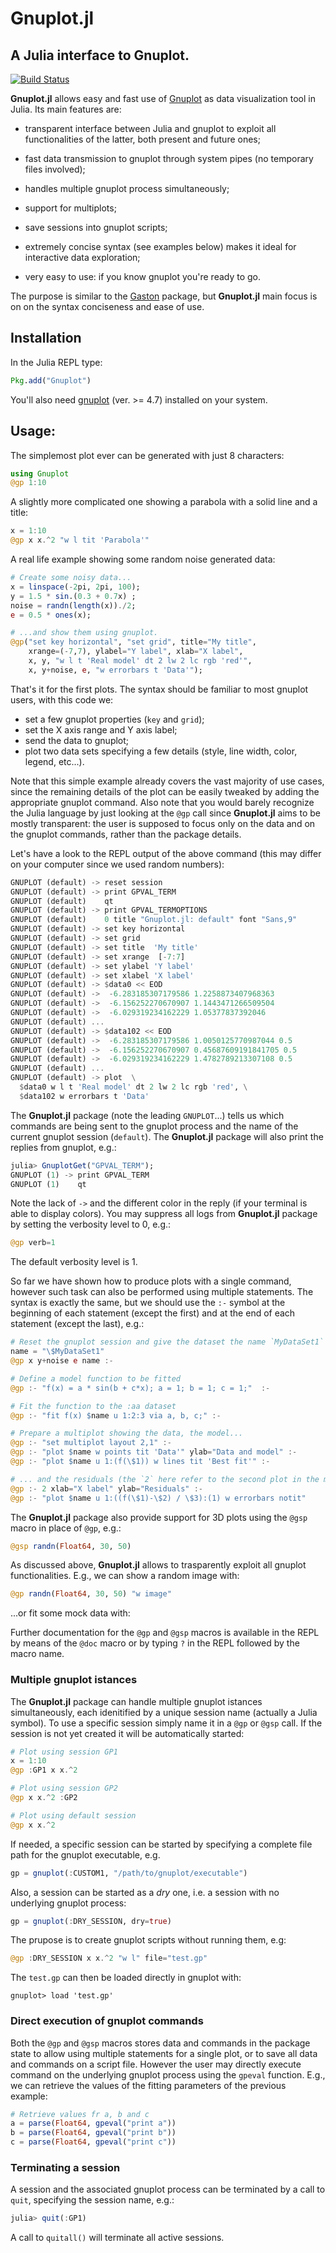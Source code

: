 # Gnuplot.jl
## A Julia interface to Gnuplot.

[![Build Status](https://travis-ci.org/gcalderone/Gnuplot.jl.svg?branch=master)](https://travis-ci.org/gcalderone/Gnuplot.jl)

**Gnuplot.jl** allows easy and fast use of [Gnuplot](http://gnuplot.info/) as data visualization tool in Julia.  Its main features are:

- transparent interface between Julia and gnuplot to exploit all functionalities of the latter, both present and future ones;
  
- fast data transmission to gnuplot through system pipes (no temporary files involved);
  
- handles multiple gnuplot process simultaneously;

- support for multiplots;

- save sessions into gnuplot scripts;

- extremely concise syntax (see examples below) makes it ideal for interactive data exploration;

- very easy to use: if you know gnuplot you're ready to go.


The purpose is similar to the [Gaston](https://github.com/mbaz/Gaston.jl) package, but **Gnuplot.jl** main focus is on on the syntax conciseness and ease of use.


## Installation
In the Julia REPL type:

``` julia
Pkg.add("Gnuplot")
```

You'll also need [gnuplot](http://gnuplot.info/) (ver. >= 4.7) installed on your system.


## Usage:
The simplemost plot ever can be generated with just 8 characters:
``` Julia
using Gnuplot
@gp 1:10
```

A slightly more complicated one showing a parabola with a solid line and a title:
``` Julia
x = 1:10
@gp x x.^2 "w l tit 'Parabola'"
```

A real life example showing some random noise generated data:

``` Julia
# Create some noisy data...
x = linspace(-2pi, 2pi, 100);
y = 1.5 * sin.(0.3 + 0.7x) ;
noise = randn(length(x))./2;
e = 0.5 * ones(x);

# ...and show them using gnuplot.
@gp("set key horizontal", "set grid", title="My title",
    xrange=(-7,7), ylabel="Y label", xlab="X label", 
    x, y, "w l t 'Real model' dt 2 lw 2 lc rgb 'red'",
    x, y+noise, e, "w errorbars t 'Data'");
```

That's it for the first plots. The syntax should be familiar to most gnuplot users, with this code we:
- set a few gnuplot properties (`key` and `grid`);
- set the X axis range and Y axis label;
- send the data to gnuplot;
- plot two data sets specifying a few details (style, line width, color, legend, etc...).

Note that this simple example already covers the vast majority of use cases, since the remaining details of the plot can be easily tweaked by adding the appropriate gnuplot command.  Also note that you would barely recognize the Julia language by just looking at the `@gp` call since **Gnuplot.jl** aims to be mostly transparent: the user is supposed to focus only on the data and on the gnuplot commands, rather than the package details.

Let's have a look to the REPL output of the above command (this may
differ on your computer since we used random numbers):
```Julia
GNUPLOT (default) -> reset session
GNUPLOT (default) -> print GPVAL_TERM
GNUPLOT (default)    qt
GNUPLOT (default) -> print GPVAL_TERMOPTIONS
GNUPLOT (default)    0 title "Gnuplot.jl: default" font "Sans,9"
GNUPLOT (default) -> set key horizontal
GNUPLOT (default) -> set grid
GNUPLOT (default) -> set title  'My title'
GNUPLOT (default) -> set xrange  [-7:7]
GNUPLOT (default) -> set ylabel 'Y label'
GNUPLOT (default) -> set xlabel 'X label'
GNUPLOT (default) -> $data0 << EOD
GNUPLOT (default) ->  -6.283185307179586 1.2258873407968363
GNUPLOT (default) ->  -6.156252270670907 1.1443471266509504
GNUPLOT (default) ->  -6.029319234162229 1.05377837392046
GNUPLOT (default) ...
GNUPLOT (default) -> $data102 << EOD
GNUPLOT (default) ->  -6.283185307179586 1.0050125770987044 0.5
GNUPLOT (default) ->  -6.156252270670907 0.45687609191841705 0.5
GNUPLOT (default) ->  -6.029319234162229 1.4782789213307108 0.5
GNUPLOT (default) ...
GNUPLOT (default) -> plot  \
  $data0 w l t 'Real model' dt 2 lw 2 lc rgb 'red', \
  $data102 w errorbars t 'Data'
```
The **Gnuplot.jl** package (note the leading `GNUPLOT`...) tells us which commands are being sent to the gnuplot process and the name of the current gnuplot session (`default`).  The **Gnuplot.jl** package will also print the replies from gnuplot, e.g.:
``` Julia
julia> GnuplotGet("GPVAL_TERM");
GNUPLOT (1) -> print GPVAL_TERM
GNUPLOT (1)    qt
```
Note the lack of ` -> ` and the different color in the reply (if your terminal is able to display colors).  You may suppress all logs from **Gnuplot.jl** package by setting the verbosity level to 0, e.g.:
``` Julia
@gp verb=1
```
The default verbosity level is 1.


So far we have shown how to produce plots with a single command, however such task can also be performed using multiple statements.  The syntax is exactly the same, but we should use the `:-` symbol at the beginning of each statement (except the first) and at the end of each statement (except the last), e.g.:
``` Julia
# Reset the gnuplot session and give the dataset the name `MyDataSet1`
name = "\$MyDataSet1"
@gp x y+noise e name :-

# Define a model function to be fitted
@gp :- "f(x) = a * sin(b + c*x); a = 1; b = 1; c = 1;"  :-

# Fit the function to the :aa dataset
@gp :- "fit f(x) $name u 1:2:3 via a, b, c;" :-

# Prepare a multiplot showing the data, the model...
@gp :- "set multiplot layout 2,1" :-
@gp :- "plot $name w points tit 'Data'" ylab="Data and model" :-
@gp :- "plot $name u 1:(f(\$1)) w lines tit 'Best fit'" :-

# ... and the residuals (the `2` here refer to the second plot in the multiplot.
@gp :- 2 xlab="X label" ylab="Residuals" :-
@gp :- "plot $name u 1:((f(\$1)-\$2) / \$3):(1) w errorbars notit"
```

The **Gnuplot.jl** package also provide support for 3D plots using the `@gsp` macro in place of `@gp`, e.g.:

``` Julia
@gsp randn(Float64, 30, 50)
```

As discussed above, **Gnuplot.jl** allows to trasparently exploit all gnuplot functionalities.  E.g., we can show a random image with:
```Julia
@gp randn(Float64, 30, 50) "w image"
```

...or fit some mock data with:




Further documentation for the `@gp` and `@gsp` macros is available in the REPL by means of the `@doc` macro or by typing `?` in the REPL followed by the macro name.



### Multiple gnuplot istances

The **Gnuplot.jl** package can handle multiple gnuplot istances simultaneously, each idenitified by a unique session name (actually a Julia symbol).  To use a specific session simply name it in a `@gp` or `@gsp` call.  If the session is not yet created it will be automatically started:

``` Julia
# Plot using session GP1 
x = 1:10
@gp :GP1 x x.^2

# Plot using session GP2
@gp x x.^2 :GP2

# Plot using default session
@gp x x.^2
```

If needed, a specific session can be started by specifying a complete file path for the gnuplot executable, e.g.
``` Julia
gp = gnuplot(:CUSTOM1, "/path/to/gnuplot/executable")
```

Also, a session can be started as a *dry* one, i.e. a session with no underlying gnuplot process:
``` Julia
gp = gnuplot(:DRY_SESSION, dry=true)
```
The prupose is to create gnuplot scripts without running them, e.g:
```Julia
@gp :DRY_SESSION x x.^2 "w l" file="test.gp"
```
The `test.gp` can then be loaded directly in gnuplot with:
```
gnuplot> load 'test.gp'
```


### Direct execution of gnuplot commands
Both the `@gp` and `@gsp` macros stores data and commands in the package state to allow using multiple statements for a single plot, or to save all data and commands on a script file.  However the user may directly execute command on the underlying gnuplot process using the `gpeval` function.  E.g., we can retrieve the values of the fitting parameters of the previous example:
```Julia
# Retrieve values fr a, b and c
a = parse(Float64, gpeval("print a"))
b = parse(Float64, gpeval("print b"))
c = parse(Float64, gpeval("print c"))
```

### Terminating a session
A session and the associated gnuplot process can be terminated by a call to `quit`, specifying the session name, e.g.:
``` Julia
julia> quit(:GP1)
```
A call to `quitall()` will terminate all active sessions.

